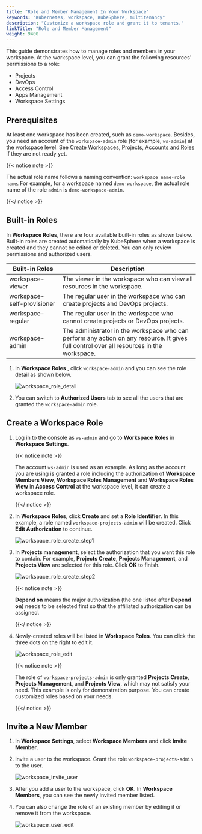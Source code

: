 ```yaml
---
title: "Role and Member Management In Your Workspace"
keywords: "Kubernetes, workspace, KubeSphere, multitenancy"
description: "Customize a workspace role and grant it to tenants."
linkTitle: "Role and Member Management"
weight: 9400
---
```


This guide demonstrates how to manage roles and members in your workspace. At the workspace level, you can grant the following resources' permissions to a role:

- Projects
- DevOps
- Access Control
- Apps Management
- Workspace Settings

## Prerequisites

At least one workspace has been created, such as `demo-workspace`. Besides, you need an account of the `workspace-admin` role (for example, `ws-admin`) at the workspace level. See [Create Workspaces, Projects, Accounts and Roles](../../quick-start/create-workspace-and-project/) if they are not ready yet.

{{< notice note >}} 

The actual role name follows a naming convention: `workspace name-role name`. For example, for a workspace named `demo-workspace`, the actual role name of the role `admin` is `demo-workspace-admin`.

{{</ notice >}} 

## Built-in Roles

In **Workspace Roles**, there are four available built-in roles as shown below. Built-in roles are created automatically by KubeSphere when a workspace is created and they cannot be edited or deleted. You can only review permissions and authorized users.

| Built-in Roles     | Description                                                  |
| ------------------ | ------------------------------------------------------------ |
| workspace-viewer | The viewer in the workspace who can view all resources in the workspace. |
| workspace-self-provisioner     | The regular user in the workspace who can create projects and DevOps projects. |
| workspace-regular   | The regular user in the workspace who cannot create projects or DevOps projects. |
| workspace-admin     | The administrator in the workspace who can perform any action on any resource. It gives full control over all resources in the workspace. |

1. In **Workspace Roles** , click `workspace-admin` and you can see the role detail as shown below.

   ![workspace_role_detail](/images/docs/workspace-administration/role-and-member-management/workspace_role_detail.png)

2. You can switch to **Authorized Users** tab to see all the users that are granted the `workspace-admin` role.

## Create a Workspace Role

1. Log in to the console as `ws-admin` and go to **Workspace Roles** in **Workspace Settings**.

   {{< notice note >}}

   The account `ws-admin` is used as an example. As long as the account you are using is granted a role including the authorization of **Workspace Members View**, **Workspace Roles Management** and **Workspace Roles View** in **Access Control** at the workspace level, it can create a workspace role.

   {{</ notice >}} 

2. In **Workspace Roles**, click **Create** and set a **Role Identifier**. In this example, a role named `workspace-projects-admin` will be created. Click **Edit Authorization** to continue.

   ![workspace_role_create_step1](/images/docs/workspace-administration/role-and-member-management/workspace_role_create_step1.png)

3. In **Projects management**, select the authorization that you want this role to contain. For example, **Projects Create**, **Projects Management**, and **Projects View** are selected for this role. Click **OK** to finish.

   ![workspace_role_create_step2](/images/docs/workspace-administration/role-and-member-management/workspace_role_create_step2.png)

   {{< notice note >}} 

   **Depend on** means the major authorization (the one listed after **Depend on**) needs to be selected first so that the affiliated authorization can be assigned.

   {{</ notice >}} 

4. Newly-created roles will be listed in **Workspace Roles**. You can click the three dots on the right to edit it.

   ![workspace_role_edit](/images/docs/workspace-administration/role-and-member-management/workspace_role_edit.png)

   {{< notice note >}} 

   The role of `workspace-projects-admin` is only granted **Projects Create**, **Projects Management**, and **Projects View**, which may not satisfy your need. This example is only for demonstration purpose. You can create customized roles based on your needs.

   {{</ notice >}} 

## Invite a New Member

1. In **Workspace Settings**, select **Workspace Members** and click **Invite Member**.

2. Invite a user to the workspace. Grant the role `workspace-projects-admin` to the user. 

   ![workspace_invite_user](/images/docs/workspace-administration/role-and-member-management/workspace_invite_user.png)


3. After you add a user to the workspace, click **OK**. In **Workspace Members**, you can see the newly invited member listed.

4. You can also change the role of an existing member by editing it or remove it from the workspace.

   ![workspace_user_edit](/images/docs/workspace-administration/role-and-member-management/workspace_user_edit.png)

